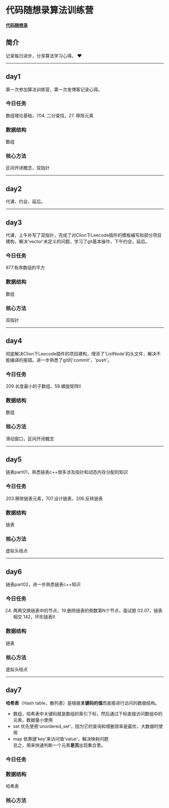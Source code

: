 # **代码随想录算法训练营**
**[代码随想录](https://www.programmercarl.com/ "进去看看")**

## **简介**
记录每日进步，分享算法学习心得。 ❤️
***
## day1
第一次参加算法训练营，第一次发博客记录心得。

### 今日任务
数组理论基础，704. 二分查找，27. 移除元素  

### 数据结构
数组

### 核心方法
区间开闭概念，双指针
***
## day2
代课，约会，延后。
***
## day3
代课，上午补写了双指针，完成了对Clion下Leecode插件的模板编写和部分项目建构，解决'vector'未定义的问题，学习了git基本操作，下午约会，延后。

### 今日任务
977.有序数组的平方

### 数据结构
数组

### 核心方法
双指针
***
## day4
彻底解决Clion下Leecode插件的项目建构，增添了'ListNode'的头文件，解决不能编译的报错。进一步熟悉了git的'commit'，'push'。

### 今日任务
209.长度最小的子数组，59.螺旋矩阵II

### 数据结构
数组

### 核心方法
滑动窗口，区间开闭概念
***
## day5
链表part01，熟悉链表c++很多涉及指针和动态内存分配的知识

### 今日任务
203.移除链表元素，707.设计链表，206.反转链表 


### 数据结构
链表

### 核心方法
虚拟头结点

***
## day6
链表part02，进一步熟悉链表c++知识

### 今日任务
24. 两两交换链表中的节点，19.删除链表的倒数第N个节点，面试题 02.07，链表相交 142，环形链表II 


### 数据结构
链表

### 核心方法
虚拟头结点

***
## day7
**哈希表**（Hash table，散列表）是根据**关键码的值**而直接进行访问的数据结构。<br>
- 数组，哈希表中关键码就是数组的索引下标，然后通过下标直接访问数组中的元素。数据量小使用<br>
- set 优先使用'unordered_set'，因为它的查询和增删效率是最优，大数据时使用<br>
- map 依靠键'key'来访问值'value'，解决映射问题<br>
总之，用来快速判断一个元素**是否**出现集合里。

### 今日任务


### 数据结构
哈希表

### 核心方法

